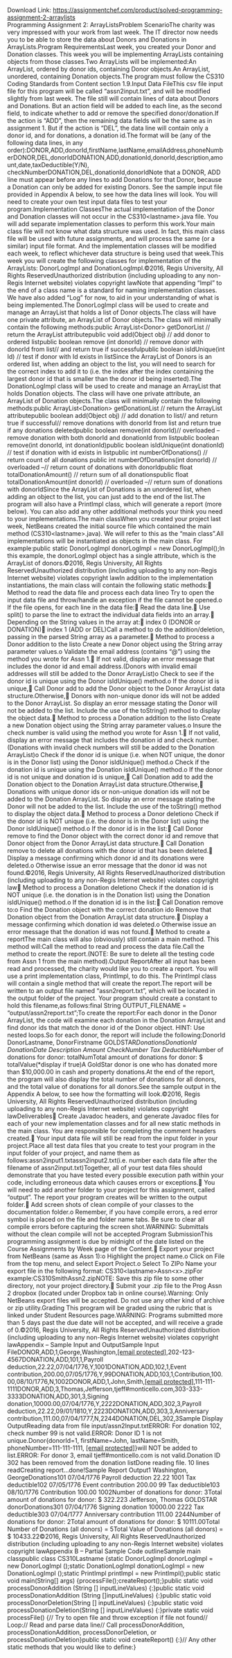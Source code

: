 Download Link: https://assignmentchef.com/product/solved-programming-assignment-2-arraylists
<br>
Programming Assignment 2: ArrayListsProblem ScenarioThe charity was very impressed with your work from last week. The IT director now needs you to be able to store the data about Donors and Donations in ArrayLists.Program RequirementsLast week, you created your Donor and Donation classes. This week you will be implementing ArrayLists containing objects from those classes.Two ArrayLists will be implemented:An ArrayList, ordered by donor ids, containing Donor objects.An ArrayList, unordered, containing Donation objects.The program must follow the CS310 Coding Standards from Content section 1.9.Input Data FileThis csv file input file for this program will be called “assn2input.txt”, and will be modified slightly from last week. The file still will contain lines of data about Donors and Donations. But an action field will be added to each line, as the second field, to indicate whether to add or remove the specified donor/donation.If the action is “ADD”, then the remaining data fields will be the same as in assignment 1. But if the action is “DEL”, the data line will contain only a donor id, and for donations, a donation id.The format will be (any of the following data lines, in any order):DONOR,ADD,donorId,firstName,lastName,emailAddress,phoneNumberDONOR,DEL,donorIdDONATION,ADD,donationId,donorId,description,amount,date,taxDeductible(Y/N), checkNumberDONATION,DEL,donationId,donorIdNote that a DONOR, ADD line must appear before any lines to add Donations for that Donor, because a Donation can only be added for existing Donors. See the sample input file provided in Appendix A below, to see how the data lines will look. You will need to create your own test input data files to test your program.Implementation ClassesThe actual implementation of the Donor and Donation classes will not occur in the CS310&lt;lastname&gt;.java file. You will add separate implementation classes to perform this work.Your main class file will not know what data structure was used. In fact, this main class file will be used with future assignments, and will process the same (or a similar) input file format. And the implementation classes will be modified each week, to reflect whichever data structure is being used that week.This week you will create the following classes for implementation of the ArrayLists: DonorLogImpl and DonationLogImpl.©2016, Regis University, All Rights ReservedUnauthorized distribution (including uploading to any non-Regis Internet website) violates copyright lawNote that appending “Impl” to the end of a class name is a standard for naming implementation classes. We have also added “Log” for now, to aid in your understanding of what is being implemented.The DonorLogImpl class will be used to create and manage an ArrayList that holds a list of Donor objects.The class will have one private attribute, an ArrayList of Donor objects.The class will minimally contain the following methods:public ArrayList&lt;Donor&gt; getDonorList // return the ArrayList attributepublic void add(Object obj) // add donor to ordered listpublic boolean remove (int donorId) // remove donor with donorId from list// and return true if successfulpublic boolean isIdUnique(int Id) // test if donor with Id exists in listSince the ArrayList of Donors is an ordered list, when adding an object to the list, you will need to search for the correct index to add it to (i.e. the index after the index containing the largest donor id that is smaller than the donor id being inserted).The DonationLogImpl class will be used to create and manage an ArrayList that holds Donation objects. The class will have one private attribute, an ArrayList of Donation objects.The class will minimally contain the following methods:public ArrayList&lt;Donation&gt; getDonationList // return the ArrayList attributepublic boolean add(Object obj) // add donation to list// and return true if successful// remove donations with donorId from list and return true if any donations deletedpublic boolean remove(int donorId)// overloaded – remove donation with both donorId and donationId from listpublic boolean remove(int donorId, int donationId)public boolean isIdUnique(int donationId) // test if donation with id exists in listpublic int numberOfDonations() // return count of all donations public int numberOfDonations(int donorId) // overloaded –// return count of donations with donorIdpublic float totalDonationAmount() // return sum of all donationspublic float totalDonationAmount(int donorId) // overloaded –// return sum of donations with donorIdSince the ArrayList of Donations is an unordered list, when adding an object to the list, you can just add to the end of the list.The program will also have a PrintImpl class, which will generate a report (more below). You can also add any other additional methods your think you need to your implementations.The main classWhen you created your project last week, NetBeans created the initial source file which contained the main method (CS310&lt;lastname&gt;.java). We will refer to this as the “main class”.All implementations will be instantiated as objects in the main class. For example:public static DonorLogImpl donorLogImpl = new DonorLogImpl();In this example, the donorLogImpl object has a single attribute, which is the ArrayList of donors.©2016, Regis University, All Rights ReservedUnauthorized distribution (including uploading to any non-Regis Internet website) violates copyright lawIn addition to the implementation instantiations, the main class will contain the following static methods: Method to read the data file and process each data lineo Try to open the input data file and throw/handle an exception if the file cannot be opened.o If the file opens, for each line in the data file: Read the data line. Use split() to parse the line to extract the individual data fields into an array. Depending on the String values in the array at: index 0 (DONOR or DONATION) index 1 (ADD or DEL)Call a method to do the addition/deletion, passing in the parsed String array as a parameter. Method to process a Donor addition to the listo Create a new Donor object using the String array parameter values.o Validate the email address (contains “@”) using the method you wrote for Assn 1. If not valid, display an error message that includes the donor id and email address.(Donors with invalid email addresses will still be added to the Donor ArrayList)o Check to see if the donor id is unique using the Donor isIdUnique() method.o If the donor id is unique, Call Donor add to add the Donor object to the Donor ArrayList data structure.Otherwise, Donors with non-unique donor ids will not be added to the Donor ArrayList. So display an error message stating the Donor will not be added to the list. Include the use of the toString() method to display the object data. Method to process a Donation addition to the listo Create a new Donation object using the String array parameter values.o Insure the check number is valid using the method you wrote for Assn 1. If not valid, display an error message that includes the donation id and check number.(Donations with invalid check numbers will still be added to the Donation ArrayList)o Check if the donor id is unique (i.e. when NOT unique, the donor is in the Donor list) using the Donor isIdUnique() method.o Check if the donation id is unique using the Donation isIdUnique() method.o If the donor id is not unique and donation id is unique, Call Donation add to add the Donation object to the Donation ArrayList data structure.Otherwise, Donations with unique donor ids or non-unique donation ids will not be added to the Donation ArrayList. So display an error message stating the Donor will not be added to the list. Include the use of the toString() method to display the object data. Method to process a Donor deletiono Check if the donor id is NOT unique (i.e. the donor is in the Donor list) using the Donor isIdUnique() method.o If the donor id is in the list: Call Donor remove to find the Donor object with the correct donor id and remove that Donor object from the Donor ArrayList data structure. Call Donation remove to delete all donations with the donor id that has been deleted. Display a message confirming which donor id and its donations were deleted.o Otherwise issue an error message that the donor id was not found.©2016, Regis University, All Rights ReservedUnauthorized distribution (including uploading to any non-Regis Internet website) violates copyright law Method to process a Donation deletiono Check if the donation id is NOT unique (i.e. the donation is in the Donation list) using the Donation isIdUnique() method.o If the donation id is in the list: Call Donation remove to:o Find the Donation object with the correct donation ido Remove that Donation object from the Donation ArrayList data structure. Display a message confirming which donation id was deleted.o Otherwise issue an error message that the donation id was not found. Method to create a reportThe main class will also (obviously) still contain a main method. This method will:Call the method to read and process the data file.Call the method to create the report.(NOTE: Be sure to delete all the testing code from Assn 1 from the main method).Output ReportAfter all input has been read and processed, the charity would like you to create a report. You will use a print implementation class, PrintImpl, to do this. The PrintImpl class will contain a single method that will create the report.The report will be written to an output file named “assn2report.txt”, which will be located in the output folder of the project. Your program should create a constant to hold this filename,as follows:final String OUTPUT_FILENAME = “output/assn2report.txt”;To create the report:For each donor in the Donor ArrayList, the code will examine each donation in the Donation ArrayList and find donor ids that match the donor id of the Donor object. HINT: Use nested loops.So for each donor, the report will include the following:DonorId DonorLastname, DonorFirstname GOLDSTAR*DonationsDonationId DonationDate Description Amount CheckNumber Tax Deductible*Number of donations for donor: totalNumTotal amount of donations for donor: $ totalValue(*display if true)A GoldStar donor is one who has donated more than $10,000.00 in cash and property donations.At the end of the report, the program will also display the total number of donations for all donors, and the total value of donations for all donors.See the sample output in the Appendix A below, to see how the formatting will look.©2016, Regis University, All Rights ReservedUnauthorized distribution (including uploading to any non-Regis Internet website) violates copyright lawDeliverables Create Javadoc headers, and generate Javadoc files for each of your new implementation classes and for all new static methods in the main class. You are responsible for completing the comment headers created. Your input data file will still be read from the input folder in your project.Place all test data files that you create to test your program in the input folder of your project, and name them as follows:assn2input1.txtassn2input2.txt(i.e. number each data file after the filename of assn2input.txt)Together, all of your test data files should demonstrate that you have tested every possible execution path within your code, including erroneous data which causes errors or exceptions. You will need to add another folder to your project for this assignment, called “output”. The report your program creates will be written to the output folder. Add screen shots of clean compile of your classes to the documentation folder.o Remember, if you have compile errors, a red error symbol is placed on the file and folder name tabs. Be sure to clear all compile errors before capturing the screen shot.WARNING: Submittals without the clean compile will not be accepted.Program SubmissionThis programming assignment is due by midnight of the date listed on the Course Assignments by Week page of the Content. Export your project from NetBeans (same as Assn 1):o Highlight the project name.o Click on File from the top menu, and select Export Project.o Select To ZIPo Name your export file in the following format: CS310&lt;lastname&gt;Assn&lt;x&gt;.zipFor example:CS310SmithAssn2.zipNOTE: Save this zip file to some other directory, not your project directory. Submit your .zip file to the Prog Assn 2 dropbox (located under Dropbox tab in online course).Warning: Only NetBeans export files will be accepted. Do not use any other kind of archive or zip utility.Grading This program will be graded using the rubric that is linked under Student Resources page.WARNING: Programs submitted more than 5 days past the due date will not be accepted, and will receive a grade of 0.©2016, Regis University, All Rights ReservedUnauthorized distribution (including uploading to any non-Regis Internet website) violates copyright lawAppendix – Sample Input and OutputSample Input FileDONOR,ADD,1,George,Washington,<a href="/cdn-cgi/l/email-protection" class="__cf_email__" data-cfemail="63041402100b0a0d04170c0d230e171506110d0c0d4d000c0e">[email protected]</a>,202-123-4567DONATION,ADD,101,1,Payroll deduction,22.22,07/04/1776,Y,1001DONATION,ADD,102,1,Event contribution,200.00,07/05/1776,Y,99DONATION,ADD,103,1,Contribution,100.00,08/10/1776,N,1002DONOR,ADD,1,John,Smith,<a href="/cdn-cgi/l/email-protection" class="__cf_email__" data-cfemail="315b425c58455971565c50585d1f525e5c">[email protected]</a>,111-111-1111DONOR,ADD,3,Thomas,Jefferson,tjeff#monticello.com,303-333-3333DONATION,ADD,301,3,Signing donation,10000.00,07/04/1776,Y,2222DONATION,ADD,302,3,Payroll deduction,22.22,09/01/1810,Y,2223DONATION,ADD,303,3,Anniversary contribution,111.00,07/04/1777,N,2244DONATION,DEL,302,3Sample Display OutputReading data from file input/assn2Input.txtERROR: For donation 102, check number 99 is not valid.ERROR: Donor ID 1 is not unique.Donor{donorId=1, firstName=John, lastName=Smith, phoneNumber=111-111-1111, <a href="/cdn-cgi/l/email-protection" class="__cf_email__" data-cfemail="3b5e565a52577a5f5f495e484806514856524f537b5c565a525715585456">[email protected]</a>}will NOT be added to list.ERROR: For donor 3, email tjeff#monticello.com is not valid.Donation ID 302 has been removed from the donation listDone reading file. 10 lines readCreating report…done!Sample Report Output1 Washington, GeorgeDonations101 07/04/1776 Payroll deduction 22.22 1001 Tax deductible102 07/05/1776 Event contribution 200.00 99 Tax deductible103 08/10/1776 Contribution 100.00 1002Number of donations for donor: 3Total amount of donations for donor: $ 322.223 Jefferson, Thomas GOLDSTAR donorDonations301 07/04/1776 Signing donation 10000.00 2222 Tax deductible303 07/04/1777 Anniversary contribution 111.00 2244Number of donations for donor: 2Total amount of donations for donor: $ 10111.00Total Number of Donations (all donors) = 5Total Value of Donations (all donors) = $ 10433.22©2016, Regis University, All Rights ReservedUnauthorized distribution (including uploading to any non-Regis Internet website) violates copyright lawAppendix B – Partial Sample Code outlineSample main classpublic class CS310Lastname {static DonorLogImpl donorLogImpl = new DonorLogImpl ();static DonationLogImpl donationLogImpl = new DonationLogImpl ();static PrintImpl printImpl = new PrintImpl();public static void main(String[] args) {processFile();createReport();}public static void processDonorAddition (String [] inputLineValues) {:}public static void processDonationAddition (String []inputLineValues) {:}public static void processDonorDeletion(String [] inputLineValues) {:}public static void processDonationDeletion(String [] inputLineValues) {:}private static void processFile() {// Try to open file and throw exception if file not found// Loop:// Read and parse data line// Call processDonorAddition, processDonationAddition, processDonorDeletion, or processDonationDeletion}public static void createReport() {:}// Any other static methods that you would like to define:}